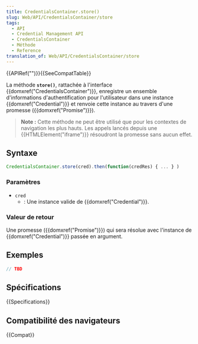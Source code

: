 ```yaml
---
title: CredentialsContainer.store()
slug: Web/API/CredentialsContainer/store
tags:
  - API
  - Credential Management API
  - CredentialsContainer
  - Méthode
  - Reference
translation_of: Web/API/CredentialsContainer/store
---
```

{{APIRef("")}}{{SeeCompatTable}}

La méthode **`store()`**, rattachée à l'interface {{domxref("CredentialsContainer")}}, enregistre un ensemble d'informations d'authentification pour l'utilisateur dans une instance {{domxref("Credential")}} et renvoie cette instance au travers d'une promesse ({{domxref("Promise")}}).

> **Note :** Cette méthode ne peut être utilisé que pour les contextes de navigation les plus hauts. Les appels lancés depuis une {{HTMLElement("iframe")}} résoudront la promesse sans aucun effet.

## Syntaxe

```js
CredentialsContainer.store(cred).then(function(credRes) { ... } )
```

### Paramètres

- `cred`
  - : Une instance valide de {{domxref("Credential")}}.

### Valeur de retour

Une promesse ({{domxref("Promise")}}) qui sera résolue avec l'instance de {{domxref("Credential")}} passée en argument.

## Exemples

```js
// TBD
```

## Spécifications

{{Specifications}}

## Compatibilité des navigateurs

{{Compat}}
